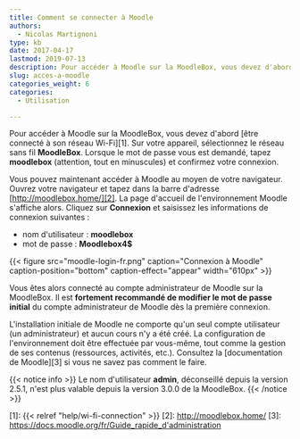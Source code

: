 ```yaml
---
title: Comment se connecter à Moodle
authors:
  - Nicolas Martignoni
type: kb
date: 2017-04-17
lastmod: 2019-07-13
description: Pour accéder à Moodle sur la MoodleBox, vous devez d'abord être connecté à son réseau Wi-Fi, puis visiter http://moodlebox.home/
slug: acces-a-moodle
categories_weight: 6
categories:
  - Utilisation

---
```

Pour accéder à Moodle sur la MoodleBox, vous devez d'abord [être connecté à son réseau Wi-Fi][1]. Sur votre appareil, sélectionnez le réseau sans fil __MoodleBox__. Lorsque le mot de passe vous est demandé, tapez __moodlebox__ (attention, tout en minuscules) et confirmez votre connexion.

Vous pouvez maintenant accéder à Moodle au moyen de votre navigateur. Ouvrez votre navigateur et tapez dans la barre d'adresse [http://moodlebox.home/][2]. La page d'accueil de l'environnement Moodle s'affiche alors. Cliquez sur __Connexion__ et saisissez les informations de connexion suivantes :

  * nom d'utilisateur : __moodlebox__
  * mot de passe : __Moodlebox4$__

{{< figure src="moodle-login-fr.png" caption="Connexion à Moodle" caption-position="bottom" caption-effect="appear" width="610px" >}}

Vous êtes alors connecté au compte administrateur de Moodle sur la MoodleBox. Il est __fortement recommandé de modifier le mot de passe initial__ du compte administrateur de Moodle dès la première connexion.

L'installation initiale de Moodle ne comporte qu'un seul compte utilisateur (un administrateur) et aucun cours n'y a été créé. La configuration de l'environnement doit être effectuée par vous-même, tout comme la gestion de ses contenus (ressources, activités, etc.). Consultez la [documentation de Moodle][3] si vous ne savez pas comment le faire.

{{< notice info >}}
Le nom d'utilisateur __admin__, déconseillé depuis la version 2.5.1, n'est plus valable depuis la version 3.0.0 de la MoodleBox.
{{< /notice >}}

 [1]: {{< relref "help/wi-fi-connection" >}}
 [2]: http://moodlebox.home/
 [3]: https://docs.moodle.org/fr/Guide_rapide_d'administration
